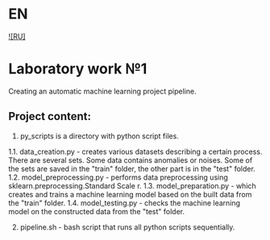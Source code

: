 # EN
[![RU]](/README.ru.md)

# Laboratory work №1 

Creating an automatic machine learning project pipeline.

## Project content:
1. py_scripts is a directory with python script files.

1.1. data_creation.py - creates various datasets describing a certain process. There are several sets. Some data contains anomalies or noises. Some of the sets are saved in the "train" folder, the other part is in the "test" folder.
1.2. model_preprocessing.py - performs data preprocessing using sklearn.preprocessing.Standard Scale r.
1.3. model_preparation.py - which creates and trains a machine learning model based on the built data from the "train" folder.
1.4. model_testing.py - checks the machine learning model on the constructed data from the "test" folder.

2. pipeline.sh - bash script that runs all python scripts sequentially.